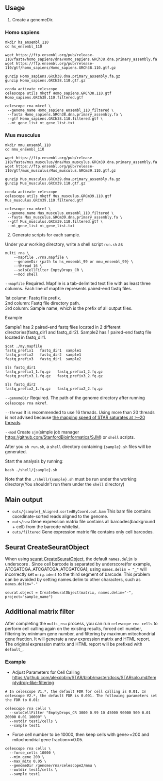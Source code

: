 ## Usage
1. Create a genomeDir.

### Homo sapiens

```
mkdir hs_ensembl_110
cd hs_ensembl_110

wget https://ftp.ensembl.org/pub/release-110/fasta/homo_sapiens/dna/Homo_sapiens.GRCh38.dna.primary_assembly.fa.gz
wget https://ftp.ensembl.org/pub/release-110/gtf/homo_sapiens/Homo_sapiens.GRCh38.110.gtf.gz

gunzip Homo_sapiens.GRCh38.dna.primary_assembly.fa.gz
gunzip Homo_sapiens.GRCh38.110.gtf.gz

conda activate celescope
celescope utils mkgtf Homo_sapiens.GRCh38.110.gtf Homo_sapiens.GRCh38.110.filtered.gtf

celescope rna mkref \
 --genome_name Homo_sapiens_ensembl_110_filtered \
 --fasta Homo_sapiens.GRCh38.dna.primary_assembly.fa \
 --gtf Homo_sapiens.GRCh38.110.filtered.gtf \
 --mt_gene_list mt_gene_list.txt

```

### Mus musculus

```
mkdir mmu_ensembl_110
cd mmu_ensembl_110

wget https://ftp.ensembl.org/pub/release-110/fasta/mus_musculus/dna/Mus_musculus.GRCm39.dna.primary_assembly.fa.gz
wget https://ftp.ensembl.org/pub/release-110/gtf/mus_musculus/Mus_musculus.GRCm39.110.gtf.gz

gunzip Mus_musculus.GRCm39.dna.primary_assembly.fa.gz
gunzip Mus_musculus.GRCm39.110.gtf.gz

conda activate celescope
celescope utils mkgtf Mus_musculus.GRCm39.110.gtf Mus_musculus.GRCm39.110.filtered.gtf

celescope rna mkref \
 --genome_name Mus_musculus_ensembl_110_filtered \
 --fasta Mus_musculus.GRCm39.dna.primary_assembly.fa \
 --gtf Mus_musculus.GRCm39.110.filtered.gtf \
 --mt_gene_list mt_gene_list.txt

```

2. Generate scripts for each sample.

Under your working directory, write a shell script `run.sh` as

```
multi_rna \
    --mapfile ./rna.mapfile \
    --genomeDir {path to hs_ensembl_99 or mmu_ensembl_99} \
    --thread 16 \
    --soloCellFilter EmptyDrops_CR \
    --mod shell
```
`--mapfile` Required.  Mapfile is a tab-delimited text file with as least three columns. Each line of mapfile represents paired-end fastq files.

1st column: Fastq file prefix.  
2nd column: Fastq file directory path.  
3rd column: Sample name, which is the prefix of all output files.  

Example

Sample1 has 2 paired-end fastq files located in 2 different directories(fastq_dir1 and fastq_dir2). Sample2 has 1 paired-end fastq file located in fastq_dir1.
```
$cat ./my.mapfile
fastq_prefix1	fastq_dir1	sample1
fastq_prefix2	fastq_dir2	sample1
fastq_prefix3	fastq_dir1	sample2

$ls fastq_dir1
fastq_prefix1_1.fq.gz	fastq_prefix1_2.fq.gz
fastq_prefix3_1.fq.gz	fastq_prefix3_2.fq.gz

$ls fastq_dir2
fastq_prefix2_1.fq.gz	fastq_prefix2_2.fq.gz
```

`--genomeDir` Required. The path of the genome directory after running `celescope rna mkref`.

`--thread` It is recommended to use 16 threads. Using more than 20 threads is not advised because  [the mapping speed of STAR saturates at >~20 threads](https://github.com/singleron-RD/CeleScope/issues/197).

`--mod` Create `sjm`(simple job manager https://github.com/StanfordBioinformatics/SJM) or `shell` scripts. 

After you `sh run.sh`, a `shell` directory containing `{sample}.sh` files will be generated.

Start the analysis by running:
```
bash ./shell/{sample}.sh
```
Note that the `./shell/{sample}.sh` must be run under the working directory(You shouldn't run them under the `shell` directory)

## Main output
- `outs/{sample}_Aligned.sortedByCoord.out.bam` This bam file contains coordinate-sorted reads aligned to the genome. 
- `outs/raw` Gene expression matrix file contains all barcodes(background + cell) from the barcode whitelist.
- `outs/filtered` Gene expression matrix file contains only cell barcodes.

## Seurat CreateSeuratObject
When using [seurat CreateSeuratObject](https://www.rdocumentation.org/packages/Seurat/versions/3.0.1/topics/CreateSeuratObject), the default `names.delim` is underscore . Since cell barcode is separated by underscore(for example, ATCGATCGA_ATCGATCGA_ATCGATCGA), using `names.delim = "_"` will incorrectly set `orig.ident` to the third segment of barcode. This problem can be avoided by setting names.delim to other characters, such as `names.delim="-"`
```
seurat.object = CreateSeuratObject(matrix, names.delim="-", project="sample_name") 
```

## Additional matrix filter
After completing the `multi_rna` process, you can run `celescope rna cells` to perform cell calling again on the existing results, forced cell number, filtering by minimum gene number, and filtering by maximum mitochondrial gene fraction. It will generate a new expression matrix and HTML report. The original expression matrix and HTML report will be prefixed with `default_`.

### Example

- Adjust Parameters for Cell Calling
https://github.com/alexdobin/STAR/blob/master/docs/STARsolo.md#emptydrop-like-filtering

```
# In celescope V1.*, the default FDR for cell calling is 0.01. In celescope V2.*, the default FDR is 0.001. The following parameters set the FDR to 0.01:

celescope rna cells \
  --soloCellFilter "EmptyDrops_CR 3000 0.99 10 45000 90000 500 0.01 20000 0.01 10000" \
  --outdir test1/cells \
  --sample test1
```

- Force cell number to be 10000, then keep cells with gene>=200 and mitochondrial gene fraction<=0.05.

```
celescope rna cells \
  --force_cells 10000 \
  --min_gene 200 \
  --max_mito 0.05 \
  --genomeDir /genome/rna/celescope2/mmu \
  --outdir test1/cells \
  --sample test1
```
